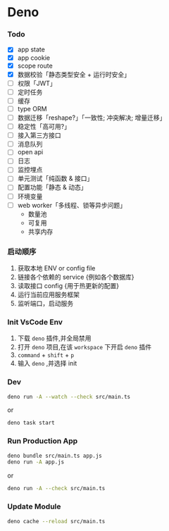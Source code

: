 # Deno

### Todo

- [x] app state
- [x] app cookie
- [x] scope route
- [x] 数据校验「静态类型安全 + 运行时安全」
- [ ] 权限「JWT」
- [ ] 定时任务
- [ ] 缓存
- [ ] type ORM
- [ ] 数据迁移「reshape?」「一致性; 冲突解决; 增量迁移」
- [ ] 稳定性「高可用?」
- [ ] 接入第三方接口
- [ ] 消息队列
- [ ] open api
- [ ] 日志
- [ ] 监控埋点
- [ ] 单元测试「纯函数 & 接口」
- [ ] 配置功能「静态 & 动态」
- [ ] 环境变量
- [ ] web worker「多线程、锁等异步问题」
  - 数量池
  - 可复用
  - 共享内存

### 启动顺序

1. 获取本地 ENV or config file
2. 链接各个依赖的 service {例如各个数据库}
3. 读取接口 config {用于热更新的配置}
4. 运行当前应用服务框架
5. 监听端口，启动服务

### Init VsCode Env

1. 下载 `deno` 插件,并全局禁用
2. 打开 `deno` 项目,在该 `workspace` 下开启 `deno` 插件
3. `command` + `shift` + `p`
4. 输入 `deno` ,并选择 init

### Dev

```bash
deno run -A --watch --check src/main.ts
```

or

```bash
deno task start
```

### Run Production App

```bash
deno bundle src/main.ts app.js
deno run -A app.js
```

or

```bash
deno run -A --check src/main.ts
```

### Update Module

```bash
deno cache --reload src/main.ts
```
